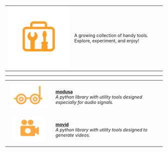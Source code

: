 <table>
  <tr>
    <td width="200" valign="middle">
      <a href="https://www.github.com/meluron-toolbox" target="_blank">
        <img src="https://raw.githubusercontent.com/meluron/assets/refs/heads/main/logos/meluron-toolbox/icon.png" width="250" alt="meluron-toolbox logo" />
      </a>
    </td>
    <td valign="middle">
       A growing collection of handy tools. Explore, experiment, and enjoy!
    </td>
  </tr>
</table>
<hr>
<table>
  
  <tr>
    <td height=100 width=140 align="center">
      <a href="https://www.github.com/meluron-toolbox/modusa" target="_blank">
        <img src="https://raw.githubusercontent.com/meluron/assets/refs/heads/main/logos/meluron-toolbox/modusa/icon.png" height=80 alt="modusa" />
      </a>
    </td>
    <td>
      <a href="https://meluron-toolbox.github.io/modusa/" target="_blank"><strong>modusa</strong></a><br/>
      <em>A python library with utility tools designed especially for audio signals.</em>
    </td>
  </tr>
  
  <tr>
  <td height=100 width=140 align="center">
    <a href="https://www.github.com/meluron-toolbox/movid" target="_blank">
      <img src="https://raw.githubusercontent.com/meluron/assets/refs/heads/main/logos/meluron-toolbox/movid/icon.png" height=80 alt="movid" />
    </a>
  </td>
  <td>
    <a href="https://meluron-toolbox.github.io/movid/" target="_blank"><strong>movid</strong></a><br/>
    <em>A python library with utility tools designed to generate videos.</em>
  </td>
  </tr>
  
</table>

